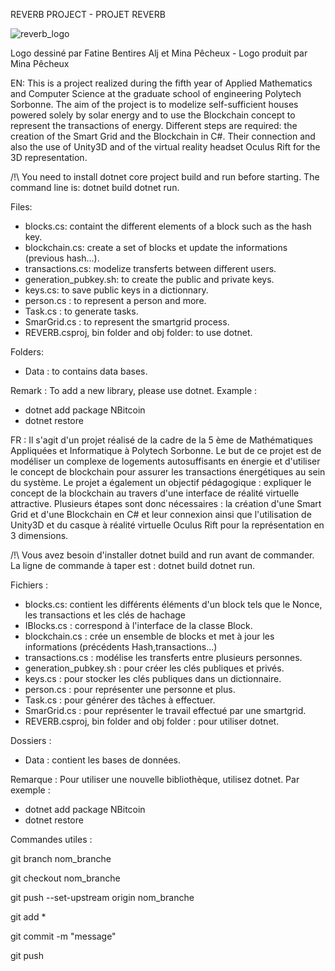 REVERB PROJECT - PROJET REVERB

![reverb_logo](https://user-images.githubusercontent.com/23095219/49184256-2dc30b80-f35f-11e8-8993-9886b3b68fd8.png)

Logo dessiné par Fatine Bentires Alj et Mina Pêcheux - Logo produit par Mina Pêcheux 

EN: 
This is a project realized during the fifth year of Applied Mathematics and Computer Science at the graduate school of engineering Polytech Sorbonne. The aim of the project is to modelize self-sufficient houses powered solely by solar energy and to use the Blockchain concept to represent the transactions of energy. 
Different steps are required: the creation of the Smart Grid and the Blockchain in C#. Their connection and also the use of Unity3D and of the virtual reality headset Oculus Rift for the 3D representation.

/!\ You need to install dotnet core project build and run before starting. The command line is: dotnet build dotnet run.

Files:

- blocks.cs: containt the different elements of a block such as the hash key. 
- blockchain.cs: create a set of blocks et update the informations (previous hash...).
- transactions.cs: modelize transferts between different users. 
- generation_pubkey.sh: to create the public and private keys.
- keys.cs: to save public keys in a dictionnary. 
- person.cs : to represent a person and more. 
- Task.cs : to generate tasks. 
- SmarGrid.cs : to represent the smartgrid process.
- REVERB.csproj, bin folder and obj folder: to use dotnet. 

Folders: 

- Data : to contains data bases.

Remark : To add a new library, please use dotnet. 
Example : 
- dotnet add package NBitcoin
- dotnet restore

FR : 
Il s'agit d'un projet réalisé de la cadre de la 5 ème de Mathématiques Appliquées et Informatique à Polytech Sorbonne. 
Le but de ce projet est de modéliser un complexe de logements autosuffisants en énergie et d'utiliser le concept de blockchain pour assurer les transactions énergétiques au sein du système. 
Le projet a également un objectif pédagogique : expliquer le concept de la blockchain au travers d'une interface de réalité virtuelle attractive. 
Plusieurs étapes sont donc nécessaires : la création d'une Smart Grid et d'une Blockchain en C# et leur connexion ainsi que l'utilisation de Unity3D et du casque à réalité virtuelle Oculus Rift pour la représentation en 3 dimensions.

/!\ Vous avez besoin d'installer  dotnet build and run avant de commander. La ligne de commande à taper est : dotnet build dotnet run.

Fichiers : 

- blocks.cs: contient les différents éléments d'un block tels que le Nonce, les transactions et les clés de hachage 
- IBlocks.cs : correspond à l'interface de la classe Block. 
- blockchain.cs : crée un ensemble de blocks et met à jour les informations (précédents Hash,transactions...)
- transactions.cs : modélise les transferts entre plusieurs personnes. 
- generation_pubkey.sh : pour créer les clés publiques et privés.
- keys.cs : pour stocker les clés publiques dans un dictionnaire. 
- person.cs : pour représenter une personne et plus. 
- Task.cs : pour générer des tâches à effectuer. 
- SmarGrid.cs : pour représenter le travail effectué par une smartgrid. 
- REVERB.csproj, bin folder and obj folder : pour utiliser dotnet.  

Dossiers : 

- Data : contient les bases de données. 

Remarque : Pour utiliser une nouvelle bibliothèque, utilisez dotnet.
Par exemple : 	
- dotnet add package NBitcoin 
- dotnet restore 

Commandes utiles :  

git branch nom_branche

git checkout nom_branche

git push --set-upstream origin nom_branche

git add *

git commit -m "message"

git push

